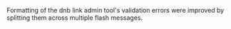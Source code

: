 Formatting of the dnb link admin tool's validation errors were improved by
splitting them across multiple flash messages.
